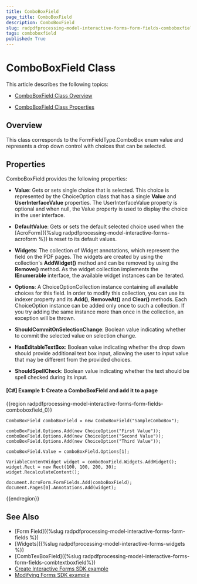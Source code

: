 ```yaml
---
title: ComboBoxField 
page_title: ComboBoxField 
description: ComboBoxField 
slug: radpdfprocessing-model-interactive-forms-form-fields-comboboxfield
tags: comboboxfield
published: True
---
```



# ComboBoxField Class


This article describes the following topics:

* [ComboBoxField Class Overview](#overview)

* [ComboBoxField Class Properties](#properties)

## Overview

This class corresponds to the FormFieldType.ComboBox enum value and represents a drop down control with choices that can be selected. 


## Properties

ComboBoxField provides the following properties:

* **Value**: Gets or sets single choice that is selected. This choice is represented by the ChoiceOption class that has a single **Value** and **UserInterfaceValue** properties. The UserInterfaceValue property is optional and when null, the Value property is used to display the choice in the user interface.

* **DefaultValue**: Gets or sets the default selected choice used when the [AcroForm]({%slug radpdfprocessing-model-interactive-forms-acroform %}) is reset to its default values.

* **Widgets**: The collection of Widget annotations, which represent the field on the PDF pages. The widgets are created by using the collection's **AddWidget()** method and can be removed by using the **Remove()** method. As the widget collection implements the **IEnumerable** interface, the available widget instances can be iterated.

* **Options**: A ChoiceOptionCollection instance containing all available choices for this field. In order to modify this collection, you can use its indexer property and its **Add()**, **RemoveAt()** and **Clear()** methods. Each ChoiceOption instance can be added only once to such a collection. If you try adding the same instance more than once in the collection, an exception will be thrown.

* **ShouldCommitOnSelectionChange**: Boolean value indicating whether to commit the selected value on selection change.

* **HasEditableTextBox**: Boolean value indicating whether the drop down should provide additional text box input, allowing the user to input value that may be different from the provided choices.

* **ShouldSpellCheck**: Boolean value indicating whether the text should be spell checked during its input.

#### **[C#] Example 1: Create a ComboBoxField and add it to a page**
{{region radpdfprocessing-model-interactive-forms-form-fields-comboboxfield_0}}

	ComboBoxField comboBoxField = new ComboBoxField("SampleComboBox");
	
	comboBoxField.Options.Add(new ChoiceOption("First Value"));
	comboBoxField.Options.Add(new ChoiceOption("Second Value"));
	comboBoxField.Options.Add(new ChoiceOption("Third Value"));
	
	comboBoxField.Value = comboBoxField.Options[1];
	
	VariableContentWidget widget = comboBoxField.Widgets.AddWidget();
	widget.Rect = new Rect(100, 100, 200, 30);
	widget.RecalculateContent();
		
	document.AcroForm.FormFields.Add(comboBoxField);
	document.Pages[0].Annotations.Add(widget);
{{endregion}}

## See Also

* [Form Field]({%slug radpdfprocessing-model-interactive-forms-form-fields %})
* [Widgets]({%slug radpdfprocessing-model-interactive-forms-widgets %})
* [CombTexBoxField]({%slug radpdfprocessing-model-interactive-forms-form-fields-combtextboxfield%})
* [Create Interactive Forms SDK example](https://github.com/telerik/document-processing-sdk/tree/master/PdfProcessing/CreateInteractiveForms) 
* [Modifying Forms SDK example](https://github.com/telerik/document-processing-sdk/tree/master/PdfProcessing/ModifyForms) 
